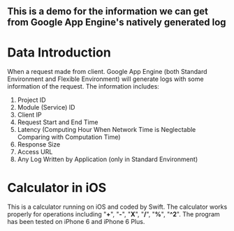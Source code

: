 ## This is a demo for the information we can get from Google App Engine's natively generated log

# Data Introduction
When a request made from client. Google App Engine (both Standard Environment and Flexible Environment) will generate logs with some information of the request.
The information includes:
1. Project ID
2. Module (Service) ID
3. Client IP
4. Request Start and End Time
5. Latency (Computing Hour When Network Time is Neglectable Comparing with Computation Time)
6. Response Size
7. Access URL
8. Any Log Written by Application (only in Standard Environment)


# Calculator in iOS
This is a calculator running on iOS and coded by Swift. The calculator works properly for operations including "**+**", "**-**", "**X**", "**/**", "**%**", "**^2**". The program has been tested on iPhone 6 and iPhone 6 Plus.
